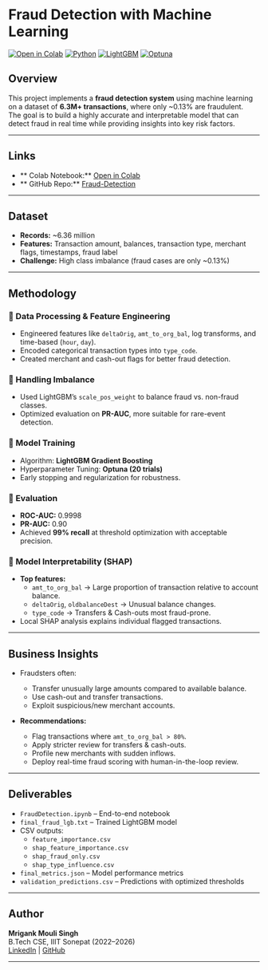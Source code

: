 # Fraud Detection with Machine Learning

[![Open in Colab](https://colab.research.google.com/assets/colab-badge.svg)](https://colab.research.google.com/drive/18PbvB_Cyeo6qE-MrDtuY6S8DrMt1NL3l?usp=sharing)
[![Python](https://img.shields.io/badge/Python–3.12-blue)](https://www.python.org/)
[![LightGBM](https://img.shields.io/badge/LightGBM-GradientBoosting-green)](https://lightgbm.readthedocs.io/)
[![Optuna](https://img.shields.io/badge/Optuna-Hyperparameter-Tuning-orange)](https://optuna.org/)

## Overview
This project implements a **fraud detection system** using machine learning on a dataset of **6.3M+ transactions**, where only ~0.13% are fraudulent.  
The goal is to build a highly accurate and interpretable model that can detect fraud in real time while providing insights into key risk factors.

---

## Links
- ** Colab Notebook:** [Open in Colab](https://colab.research.google.com/drive/18PbvB_Cyeo6qE-MrDtuY6S8DrMt1NL3l?usp=sharing)  
- ** GitHub Repo:** [Fraud-Detection](https://github.com/Mrigank-Mouli-Singh/Fraud-Detection)

---

## Dataset
- **Records:** ~6.36 million  
- **Features:** Transaction amount, balances, transaction type, merchant flags, timestamps, fraud label  
- **Challenge:** High class imbalance (fraud cases are only ~0.13%)

---

## Methodology

### 🔹 Data Processing & Feature Engineering
- Engineered features like `deltaOrig`, `amt_to_org_bal`, log transforms, and time-based (`hour`, `day`).  
- Encoded categorical transaction types into `type_code`.  
- Created merchant and cash-out flags for better fraud detection.  

### 🔹 Handling Imbalance
- Used LightGBM’s `scale_pos_weight` to balance fraud vs. non-fraud classes.  
- Optimized evaluation on **PR-AUC**, more suitable for rare-event detection.  

### 🔹 Model Training
- Algorithm: **LightGBM Gradient Boosting**  
- Hyperparameter Tuning: **Optuna (20 trials)**  
- Early stopping and regularization for robustness.  

### 🔹 Evaluation
- **ROC-AUC:** 0.9998  
- **PR-AUC:** 0.90  
- Achieved **99% recall** at threshold optimization with acceptable precision.  

### 🔹 Model Interpretability (SHAP)
- **Top features:**  
  - `amt_to_org_bal` → Large proportion of transaction relative to account balance.  
  - `deltaOrig`, `oldbalanceDest` → Unusual balance changes.  
  - `type_code` → Transfers & Cash-outs most fraud-prone.  
- Local SHAP analysis explains individual flagged transactions.  

---

## Business Insights

- Fraudsters often:  
  - Transfer unusually large amounts compared to available balance.  
  - Use cash-out and transfer transactions.  
  - Exploit suspicious/new merchant accounts.  

- **Recommendations:**  
  - Flag transactions where `amt_to_org_bal > 80%`.  
  - Apply stricter review for transfers & cash-outs.  
  - Profile new merchants with sudden inflows.  
  - Deploy real-time fraud scoring with human-in-the-loop review.  

---

## Deliverables

- `FraudDetection.ipynb` – End-to-end notebook  
- `final_fraud_lgb.txt` – Trained LightGBM model  
- CSV outputs:  
  - `feature_importance.csv`  
  - `shap_feature_importance.csv`  
  - `shap_fraud_only.csv`  
  - `shap_type_influence.csv`  
- `final_metrics.json` – Model performance metrics  
- `validation_predictions.csv` – Predictions with optimized thresholds  

---

## Author
**Mrigank Mouli Singh**  
B.Tech CSE, IIIT Sonepat (2022–2026)  
[LinkedIn](https://www.linkedin.com/in/mrigank-mouli-singh/) | [GitHub](https://github.com/Mrigank-Mouli-Singh)  


---
